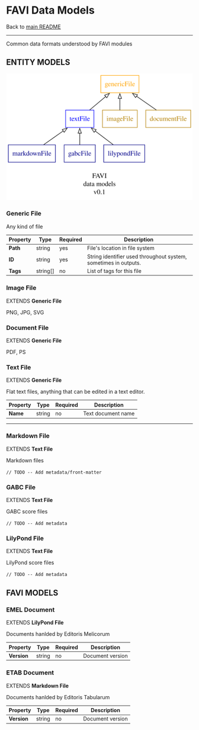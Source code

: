 # FAVI Data Models

Back to [main README](../../README.md)

---

Common data formats understood by FAVI modules

## ENTITY MODELS

![FAVI data models](./favi-data-models.svg "FAVI data models")

### Generic File

Any kind of file

| Property | Type | Required | Description |
| --- | --- | --- | --- |
| **Path** | string | yes | File's location in file system |
| **ID** | string | yes | String identifier used throughout system, sometimes in outputs. |
| **Tags** | string[] | no | List of tags for this file |

### Image File

EXTENDS **Generic File**  

PNG, JPG, SVG

### Document File

EXTENDS **Generic File**  

PDF, PS

### Text File

EXTENDS **Generic File**  

Flat text files, anything that can be edited in a text editor.

| Property | Type | Required | Description |
| --- | --- | --- | --- |
| **Name** | string | no | Text document name |

---

### Markdown File

EXTENDS **Text File**  

Markdown files

`// TODO -- Add metadata/front-matter`

### GABC File

EXTENDS **Text File**  

GABC score files

`// TODO -- Add metadata`

### LilyPond File

EXTENDS **Text File**  

LilyPond score files

`// TODO -- Add metadata`

## FAVI MODELS

### EMEL Document

EXTENDS **LilyPond File**  

Documents hanlded by Editoris Melicorum

| Property | Type | Required | Description |
| --- | --- | --- | --- |
| **Version** | string | no | Document version |

### ETAB Document

EXTENDS **Markdown File**  

Documents hanlded by Editoris Tabularum

| Property | Type | Required | Description |
| --- | --- | --- | --- |
| **Version** | string | no | Document version |
